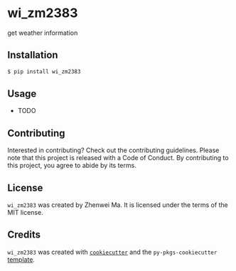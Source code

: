 # wi_zm2383

get weather information

## Installation

```bash
$ pip install wi_zm2383
```

## Usage

- TODO

## Contributing

Interested in contributing? Check out the contributing guidelines. Please note that this project is released with a Code of Conduct. By contributing to this project, you agree to abide by its terms.

## License

`wi_zm2383` was created by Zhenwei Ma. It is licensed under the terms of the MIT license.

## Credits

`wi_zm2383` was created with [`cookiecutter`](https://cookiecutter.readthedocs.io/en/latest/) and the `py-pkgs-cookiecutter` [template](https://github.com/py-pkgs/py-pkgs-cookiecutter).

